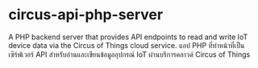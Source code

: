 # circus-api-php-server
A PHP backend server that provides API endpoints to read and write IoT device data via the Circus of Things cloud service. แอป PHP ที่ทำหน้าที่เป็นเซิร์ฟเวอร์ API สำหรับอ่านและเขียนข้อมูลอุปกรณ์ IoT ผ่านบริการคลาวด์ Circus of Things
